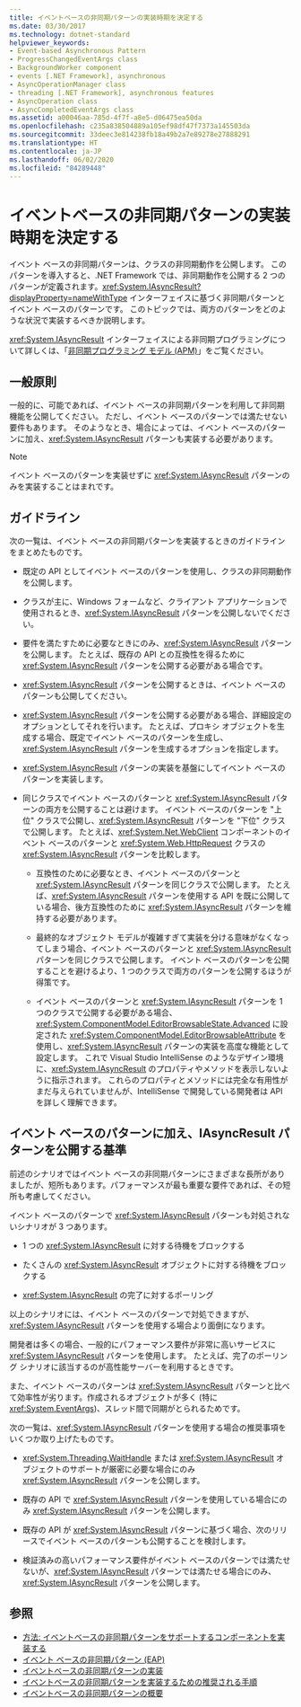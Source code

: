 ```yaml
---
title: イベントベースの非同期パターンの実装時期を決定する
ms.date: 03/30/2017
ms.technology: dotnet-standard
helpviewer_keywords:
- Event-based Asynchronous Pattern
- ProgressChangedEventArgs class
- BackgroundWorker component
- events [.NET Framework], asynchronous
- AsyncOperationManager class
- threading [.NET Framework], asynchronous features
- AsyncOperation class
- AsyncCompletedEventArgs class
ms.assetid: a00046aa-785d-4f7f-a8e5-d06475ea50da
ms.openlocfilehash: c235a838504889a105ef98df47f7373a145503da
ms.sourcegitcommit: 33deec3e814238fb18a49b2a7e89278e27888291
ms.translationtype: HT
ms.contentlocale: ja-JP
ms.lasthandoff: 06/02/2020
ms.locfileid: "84289448"
---
```

# <a name="deciding-when-to-implement-the-event-based-asynchronous-pattern"></a>イベントベースの非同期パターンの実装時期を決定する

イベント ベースの非同期パターンは、クラスの非同期動作を公開します。 このパターンを導入すると、.NET Framework では、非同期動作を公開する 2 つのパターンが定義されます。<xref:System.IAsyncResult?displayProperty=nameWithType> インターフェイスに基づく非同期パターンとイベント ベースのパターンです。 このトピックでは、両方のパターンをどのような状況で実装するべきか説明します。

<xref:System.IAsyncResult> インターフェイスによる非同期プログラミングについて詳しくは、「[非同期プログラミング モデル (APM)](asynchronous-programming-model-apm.md)」をご覧ください。

## <a name="general-principles"></a>一般原則

一般的に、可能であれば、イベント ベースの非同期パターンを利用して非同期機能を公開してください。 ただし、イベント ベースのパターンでは満たせない要件もあります。 そのようなとき、場合によっては、イベント ベースのパターンに加え、<xref:System.IAsyncResult> パターンも実装する必要があります。

> [!NOTE]
> イベント ベースのパターンを実装せずに <xref:System.IAsyncResult> パターンのみを実装することはまれです。

## <a name="guidelines"></a>ガイドライン

次の一覧は、イベント ベースの非同期パターンを実装するときのガイドラインをまとめたものです。

- 既定の API としてイベント ベースのパターンを使用し、クラスの非同期動作を公開します。

- クラスが主に、Windows フォームなど、クライアント アプリケーションで使用されるとき、<xref:System.IAsyncResult> パターンを公開しないでください。

- 要件を満たすために必要なときにのみ、<xref:System.IAsyncResult> パターンを公開します。 たとえば、既存の API との互換性を得るために <xref:System.IAsyncResult> パターンを公開する必要がある場合です。

- <xref:System.IAsyncResult> パターンを公開するときは、イベント ベースのパターンも公開してください。

- <xref:System.IAsyncResult> パターンを公開する必要がある場合、詳細設定のオプションとしてそれを行います。 たとえば、プロキシ オブジェクトを生成する場合、既定でイベント ベースのパターンを生成し、<xref:System.IAsyncResult> パターンを生成するオプションを指定します。

- <xref:System.IAsyncResult> パターンの実装を基盤にしてイベント ベースのパターンを実装します。

- 同じクラスでイベント ベースのパターンと <xref:System.IAsyncResult> パターンの両方を公開することは避けます。 イベント ベースのパターンを "上位" クラスで公開し、<xref:System.IAsyncResult> パターンを "下位" クラスで公開します。 たとえば、<xref:System.Net.WebClient> コンポーネントのイベント ベースのパターンと <xref:System.Web.HttpRequest> クラスの <xref:System.IAsyncResult> パターンを比較します。

  - 互換性のために必要なとき、イベント ベースのパターンと <xref:System.IAsyncResult> パターンを同じクラスで公開します。 たとえば、<xref:System.IAsyncResult> パターンを使用する API を既に公開している場合、後方互換性のために <xref:System.IAsyncResult> パターンを維持する必要があります。

  - 最終的なオブジェクト モデルが複雑すぎて実装を分ける意味がなくなってしまう場合、イベント ベースのパターンと <xref:System.IAsyncResult> パターンを同じクラスで公開します。 イベント ベースのパターンを公開することを避けるより、1 つのクラスで両方のパターンを公開するほうが得策です。

  - イベント ベースのパターンと <xref:System.IAsyncResult> パターンを 1 つのクラスで公開する必要がある場合、<xref:System.ComponentModel.EditorBrowsableState.Advanced> に設定された <xref:System.ComponentModel.EditorBrowsableAttribute> を使用し、<xref:System.IAsyncResult> パターンの実装を高度な機能として設定します。 これで Visual Studio IntelliSense のようなデザイン環境に、<xref:System.IAsyncResult> のプロパティやメソッドを表示しないように指示されます。 これらのプロパティとメソッドには完全な有用性がまだ与えられていませんが、IntelliSense で開発している開発者は API を詳しく理解できます。

## <a name="criteria-for-exposing-the-iasyncresult-pattern-in-addition-to-the-event-based-pattern"></a>イベント ベースのパターンに加え、IAsyncResult パターンを公開する基準

前述のシナリオではイベント ベースの非同期パターンにさまざまな長所がありましたが、短所もあります。パフォーマンスが最も重要な要件であれば、その短所も考慮してください。

イベント ベースのパターンで <xref:System.IAsyncResult> パターンも対処されないシナリオが 3 つあります。

- 1 つの <xref:System.IAsyncResult> に対する待機をブロックする

- たくさんの <xref:System.IAsyncResult> オブジェクトに対する待機をブロックする

- <xref:System.IAsyncResult> の完了に対するポーリング

以上のシナリオには、イベント ベースのパターンで対処できますが、<xref:System.IAsyncResult> パターンを使用する場合より面倒になります。

開発者は多くの場合、一般的にパフォーマンス要件が非常に高いサービスに <xref:System.IAsyncResult> パターンを使用します。 たとえば、完了のポーリング シナリオに該当するのが高性能サーバーを利用するときです。

また、イベント ベースのパターンは <xref:System.IAsyncResult> パターンと比べて効率性が劣ります。作成されるオブジェクトが多く (特に <xref:System.EventArgs>)、スレッド間で同期がとられるためです。

次の一覧は、<xref:System.IAsyncResult> パターンを使用する場合の推奨事項をいくつか取り上げたものです。

- <xref:System.Threading.WaitHandle> または <xref:System.IAsyncResult> オブジェクトのサポートが厳密に必要な場合にのみ <xref:System.IAsyncResult> パターンを公開します。

- 既存の API で <xref:System.IAsyncResult> パターンを使用している場合にのみ <xref:System.IAsyncResult> パターンを公開します。

- 既存の API が <xref:System.IAsyncResult> パターンに基づく場合、次のリリースでイベント ベースのパターンも公開することを検討します。

- 検証済みの高いパフォーマンス要件がイベント ベースのパターンでは満たせないが、<xref:System.IAsyncResult> パターンでは満たせる場合にのみ、<xref:System.IAsyncResult> パターンを公開します。

## <a name="see-also"></a>参照

- [方法: イベントベースの非同期パターンをサポートするコンポーネントを実装する](component-that-supports-the-event-based-asynchronous-pattern.md)
- [イベント ベースの非同期パターン (EAP)](event-based-asynchronous-pattern-eap.md)
- [イベントベースの非同期パターンの実装](implementing-the-event-based-asynchronous-pattern.md)
- [イベントベースの非同期パターンを実装するための推奨される手順](best-practices-for-implementing-the-event-based-asynchronous-pattern.md)
- [イベントベースの非同期パターンの概要](event-based-asynchronous-pattern-overview.md)
